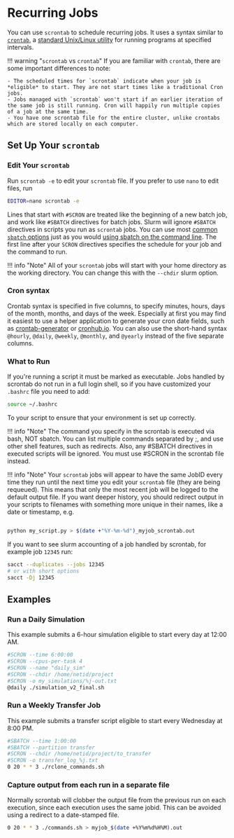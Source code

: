 # Recurring Jobs

You can use `scrontab` to schedule recurring jobs. It uses a syntax similar to [`crontab`](https://man7.org/linux/man-pages/man5/crontab.5.html), a [standard Unix/Linux utility](https://en.wikipedia.org/wiki/Cron) for running programs at specified intervals. 

!!! warning "`scrontab` vs `crontab`"
    If you are familiar with `crontab`, there are some important differences to note:

    - The scheduled times for `scrontab` indicate when your job is *eligible* to start. They are not start times like a traditional Cron jobs.
    - Jobs managed with `scrontab` won't start if an earlier iteration of the same job is still running. Cron will happily run multiple copies of a job at the same time.
    - You have one scrontab file for the entire cluster, unlike crontabs which are stored locally on each computer.


## Set Up Your `scrontab`

### Edit Your `scrontab`

Run `scrontab -e` to edit your `scrontab` file. If you prefer to use `nano` to edit files, run

``` bash
EDITOR=nano scrontab -e
```
Lines that start with `#SCRON` are treated like the beginning of a new batch job, and work like `#SBATCH` directives for batch jobs. Slurm will ignore `#SBATCH` directives in scripts you run as `scrontab` jobs. You can use most [common `sbatch` options](/clusters-at-yale/job-scheduling/#common-job-request-options) just as you would [using sbatch on the command line](https://slurm.schedmd.com/sbatch.html). The first line after your `SCRON` directives specifies the schedule for your job and the command to run. 

!!! info "Note"
    All of your `scrontab` jobs will start with your home directory as the working directory. You can change this with the `--chdir` slurm option.

### Cron syntax

Crontab syntax is specified in five columns, to specify minutes, hours, days of the month, months, and days of the week. Especially at first you may find it easiest to use a helper application to generate your cron date fields, such as [crontab-generator](http://crontab-generator.org/) or [cronhub.io](https://crontab.cronhub.io/). You can also use the short-hand syntax `@hourly`, `@daily`, `@weekly`, `@monthly`, and `@yearly` instead of the five separate columns.

### What to Run

If you're running a script it must be marked as executable. Jobs handled by scrontab do not run in a full login shell, so if you have customized your `.bashrc` file you need to add:

``` bash
source ~/.bashrc
```
To your script to ensure that your environment is set up correctly.

!!! info "Note"
    The command you specify in the scrontab is executed via bash, NOT sbatch. You can list multiple commands separated by ;, and use other shell features, such as redirects.  Also, any #SBATCH directives in executed scripts will be ignored.  You must use #SCRON in the scrontab file instead.

!!! info "Note"
    Your `scrontab` jobs will appear to have the same JobID every time they run until the next time you edit your `scrontab` file (they are being requeued). This means that only the most recent job will be logged to the default output file. If you want deeper history, you should redirect output in your scripts to filenames with something more unique in their names, like a date or timestamp, e.g.

``` bash

python my_script.py > $(date +"%Y-%m-%d")_myjob_scrontab.out
```

If you want to see slurm accounting of a job handled by scrontab, for example job `12345` run:

``` bash
sacct --duplicates --jobs 12345
# or with short options
sacct -Dj 12345
```

## Examples 

### Run a Daily Simulation

This example submits a 6-hour simulation eligible to start every day at 12:00 AM.

``` bash
#SCRON --time 6:00:00
#SCRON --cpus-per-task 4
#SCRON --name "daily_sim"
#SCRON --chdir /home/netid/project
#SCRON -o my_simulations/%j-out.txt
@daily ./simulation_v2_final.sh
```

### Run a Weekly Transfer Job

This example submits a transfer script eligible to start every Wednesday at 8:00 PM.

``` bash
#SBATCH --time 1:00:00
#SBATCH --partition transfer
#SCRON --chdir /home/netid/project/to_transfer
#SCRON -o transfer_log_%j.txt
0 20 * * 3 ./rclone_commands.sh
```

### Capture output from	each run in a separate file

Normally scrontab will clobber the output file from the	previous run on	each execution,	since
each execution uses the same jobid.  This can be avoided using a redirect to a date-stamped file.

```bash
0 20 * * 3 ./commands.sh > myjob_$(date +%Y%m%d%H%M).out
```

